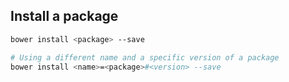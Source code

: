 ## Install a package

```bash
bower install <package> --save

# Using a different name and a specific version of a package
bower install <name>=<package>#<version> --save
```
